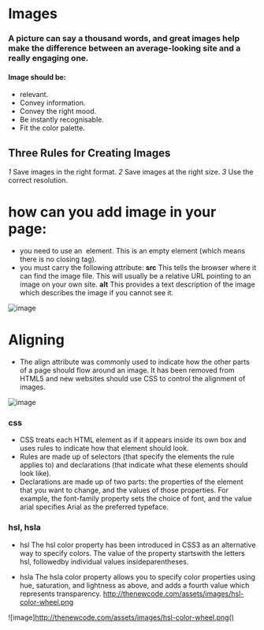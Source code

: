 # Images
### A picture can say a thousand words, and great images help make the difference between an average-looking site and a really engaging one.
#### Image should be:


 * relevant.
 * Convey information.
 * Convey the right mood.
 * Be instantly recognisable.
 * Fit the color palette.
 
 
 ## Three Rules for Creating Images
  *1* Save images in the right format.
  *2* Save images at the right size.
  *3* Use the correct resolution.
  
 
 
 
 # how can you add image in your page:
 
 * you need to use an <img> element. This is an empty element (which means there is no closing tag).
 * you must carry the following attribute: **src** This tells the browser where it can find the image file. 
 This will usually be a relative URL pointing to an image on your own site. **alt** This provides a text description
 of the image which describes the image if you cannot see it.
 
 
 ![image](https://www.wikihow.com/images/thumb/0/00/Set-Image-Width-and-Height-Using-HTML-Step-2-Version-3.jpg/v4-460px-Set-Image-Width-and-Height-Using-HTML-Step-2-Version-3.jpg.webp)
 
 # Aligning
 * The align attribute was commonly used to indicate how the other parts of a page should flow around an image. It has
   been removed from HTML5 and new websites should use CSS to control the alignment of images.

 ![image](https://www.homeandlearn.co.uk/WD/images/chapter7/table_cell_alignments.gif)
 
 ### css

 * CSS treats each HTML element as if it appears inside its own box and uses rules to indicate how that element should look.
 * Rules are made up of selectors (that specify the elements the rule applies to) and declarations (that indicate what these elements should look like).
 * Declarations are made up of two parts: the properties of the element that you want to change, and the values of those properties. 
  For example, the font-family property sets the choice of font, and the value arial specifies Arial as the preferred typeface.
  
  ### hsl, hsla

* hsl  The hsl color property has been introduced in CSS3 as an alternative way to specify colors.
The value of the property startswith the letters hsl, followedby individual values insideparentheses. 


* hsla The hsla color property allows you to specify color properties using hue, saturation, and
lightness as above, and adds a fourth value which represents transparency.
http://thenewcode.com/assets/images/hsl-color-wheel.png

  
 ![image]http://thenewcode.com/assets/images/hsl-color-wheel.png()
 
  
  
  
  
  
  
  
 
 
 
 
 
 
 
